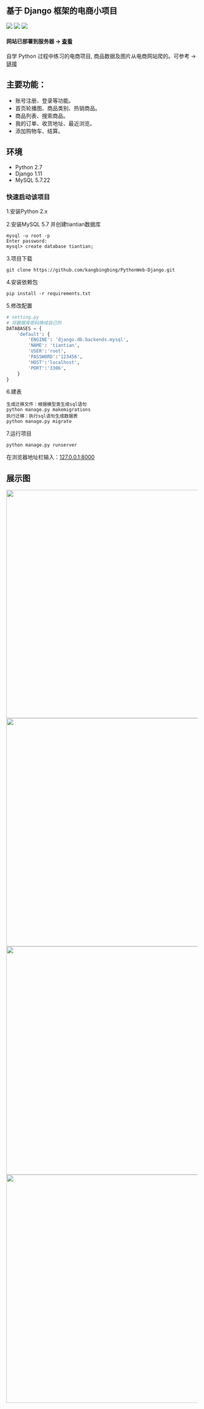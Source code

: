 
## 基于 Django 框架的电商小项目 

![](https://img.shields.io/badge/Python-2.7-brightgreen.svg)
![](https://img.shields.io/badge/Django-1.11-green.svg)
![](https://img.shields.io/badge/MySQL-5.7.22-orange.svg)


#### 网站已部署到服务器 -> [查看](https://meicai.tw)

自学 Python 过程中练习的电商项目, 商品数据及图片从电商网站爬的。可参考 -> [链接](https://github.com/kangbingbing/Python/blob/master/dianshang.py)


## 主要功能：  
* 账号注册、登录等功能。
* 首页轮播图、商品类别、热销商品。
* 商品列表、搜索商品。
* 我的订单、收货地址、最近浏览。
* 添加购物车、结算。


## 环境
* Python 2.7
* Django 1.11
* MySQL 5.7.22


### 快速启动该项目
1.安装Python 2.x

2.安装MySQL 5.7 并创建tiantian数据库

    mysql -u root -p
    Enter password: 
    mysql> create database tiantian;
    
3.项目下载

    git clone https://github.com/kangbingbing/PythonWeb-Django.git

4.安装依赖包

    pip install -r requirements.txt

5.修改配置

```python
# setting.py
# 将数据库密码换成自己的
DATABASES = {
    'default': {
        'ENGINE': 'django.db.backends.mysql',
        'NAME': 'tiantian',
        'USER':'root',
        'PASSWORD':'123456',
        'HOST':'localhost',
        'PORT':'3306',
    }
}
```
6.建表

	生成迁移文件：根据模型类生成sql语句
    python manage.py makemigrations
    执行迁移：执行sql语句生成数据表
    python manage.py migrate
    
7.运行项目

    python manage.py runserver

在浏览器地址栏输入：[127.0.0.1:8000](http://127.0.0.1:8000/)



## 展示图

<img src="https://ws1.sinaimg.cn/large/9e1008a3ly1ftnchtn232j21y419ykjn.jpg" width="600" hegiht="400"/>

<img src="https://ws1.sinaimg.cn/large/9e1008a3ly1ftnchqn33sj21y61fmhdu.jpg" width="600" hegiht="400"/>

<img src="https://ws1.sinaimg.cn/large/9e1008a3ly1ftncg8ce89j221m1gcnpd.jpg" width="600" hegiht="400"/>

<img src="https://ws1.sinaimg.cn/large/9e1008a3ly1ftnchpqx47j21xu1eealx.jpg" width="600" hegiht="400"/>

